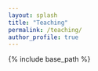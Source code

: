 ```yaml
---
layout: splash
title: "Teaching"
permalink: /teaching/
author_profile: true
---
```


{% include base_path %}
